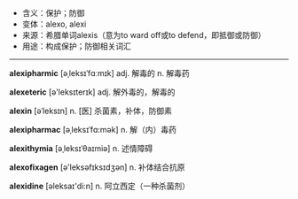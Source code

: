 - <span class="definition">含义：保护；防御</span>
- <span class="definition">变体：alexo, alexi</span>
- <span class="definition">来源：希腊单词alexis（意为to ward off或to defend，即抵御或防御）</span>
- <span class="definition">用途：构成保护；防御相关词汇</span>

---

<span class="vocabulary">**alexipharmic**</span> [əˌleksɪˈfɑːmɪk] adj. 解毒的 n. 解毒药 

<span class="vocabulary">**alexeteric**</span> [ə'leksɪterɪk] adj. 解外毒的，解毒的

<span class="vocabulary">**alexin**</span> [əˈleksɪn] n. [医] 杀菌素，补体，防御素

<span class="vocabulary">**alexipharmac**</span> [əˌleksɪˈfɑ:mək] n. 解（内）毒药

<span class="vocabulary">**alexithymia**</span> [əˌleksɪˈθaɪmiə] n. 述情障碍

<span class="vocabulary">**alexofixagen**</span> [ə'leksəfɪksɪdʒən] n. 补体结合抗原

<span class="vocabulary">**alexidine**</span> [əleksaɪ'di:n] n. 阿立西定（一种杀菌剂）

